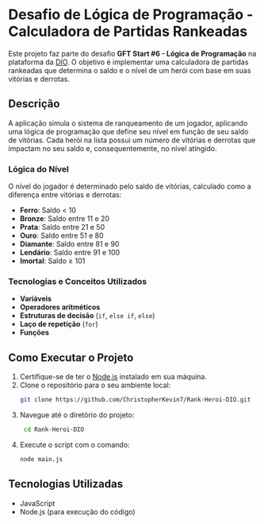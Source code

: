# Desafio de Lógica de Programação - Calculadora de Partidas Rankeadas

Este projeto faz parte do desafio **GFT Start #6 - Lógica de Programação** na plataforma da [DIO](https://www.dio.me/). O objetivo é implementar uma calculadora de partidas rankeadas que determina o saldo e o nível de um herói com base em suas vitórias e derrotas.

## Descrição

A aplicação simula o sistema de ranqueamento de um jogador, aplicando uma lógica de programação que define seu nível em função de seu saldo de vitórias. Cada herói na lista possui um número de vitórias e derrotas que impactam no seu saldo e, consequentemente, no nível atingido.

### Lógica do Nível

O nível do jogador é determinado pelo saldo de vitórias, calculado como a diferença entre vitórias e derrotas:

- **Ferro**: Saldo < 10
- **Bronze**: Saldo entre 11 e 20
- **Prata**: Saldo entre 21 e 50
- **Ouro**: Saldo entre 51 e 80
- **Diamante**: Saldo entre 81 e 90
- **Lendário**: Saldo entre 91 e 100
- **Imortal**: Saldo ≥ 101

### Tecnologias e Conceitos Utilizados

- **Variáveis**
- **Operadores aritméticos**
- **Estruturas de decisão** (`if`, `else if`, `else`)
- **Laço de repetição** (`for`)
- **Funções**

## Como Executar o Projeto

1. Certifique-se de ter o [Node.js](https://nodejs.org/) instalado em sua máquina.
2. Clone o repositório para o seu ambiente local:
   ```bash
   git clone https://github.com/ChristopherKevin7/Rank-Heroi-DIO.git
3. Navegue até o diretório do projeto:
   ```bash
    cd Rank-Heroi-DIO
4. Execute o script com o comando:
    ```bash
    node main.js

## Tecnologias Utilizadas
- JavaScript
- Node.js (para execução do código)
